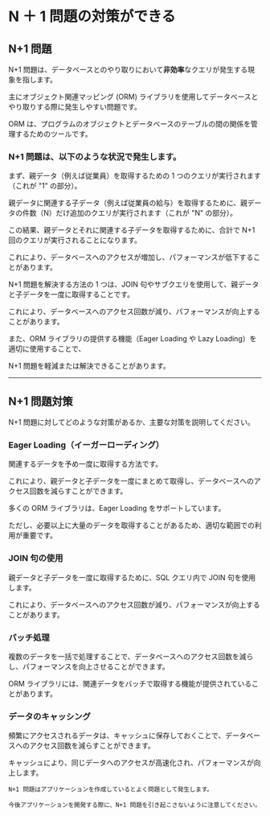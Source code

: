# N ＋ 1 問題の対策ができる

## N+1 問題

N+1 問題は、データベースとのやり取りにおいて**非効率**なクエリが発生する現象を指します。

主にオブジェクト関連マッピング (ORM) ライブラリを使用してデータベースとやり取りする際に発生しやすい問題です。

ORM は、プログラムのオブジェクトとデータベースのテーブルの間の関係を管理するためのツールです。

### N+1 問題は、以下のような状況で発生します。

まず、親データ（例えば従業員）を取得するための 1 つのクエリが実行されます（これが "1" の部分）。

親データに関連する子データ（例えば従業員の給与）を取得するために、親データの件数（N）だけ追加のクエリが実行されます（これが "N" の部分）。

この結果、親データとそれに関連する子データを取得するために、合計で N+1 回のクエリが実行されることになります。

これにより、データベースへのアクセスが増加し、パフォーマンスが低下することがあります。

N+1 問題を解決する方法の 1 つは、JOIN 句やサブクエリを使用して、親データと子データを一度に取得することです。

これにより、データベースへのアクセス回数が減り、パフォーマンスが向上することがあります。

また、ORM ライブラリの提供する機能（Eager Loading や Lazy Loading）を適切に使用することで、

N+1 問題を軽減または解決できることがあります。

---

## N+1 問題対策

N+1 問題に対してどのような対策があるか、主要な対策を説明してください。

### Eager Loading（イーガーローディング）

関連するデータを予め一度に取得する方法です。

これにより、親データと子データを一度にまとめて取得し、データベースへのアクセス回数を減らすことができます。

多くの ORM ライブラリは、Eager Loading をサポートしています。

ただし、必要以上に大量のデータを取得することがあるため、適切な範囲での利用が重要です。

### JOIN 句の使用

親データと子データを一度に取得するために、SQL クエリ内で JOIN 句を使用します。

これにより、データベースへのアクセス回数が減り、パフォーマンスが向上することがあります。

### バッチ処理

複数のデータを一括で処理することで、データベースへのアクセス回数を減らし、パフォーマンスを向上させることができます。

ORM ライブラリには、関連データをバッチで取得する機能が提供されていることがあります。

### データのキャッシング

頻繁にアクセスされるデータは、キャッシュに保存しておくことで、データベースへのアクセス回数を減らすことができます。

キャッシュにより、同じデータへのアクセスが高速化され、パフォーマンスが向上します。

```
N+1 問題はアプリケーションを作成しているとよく問題として発生します。

今後アプリケーションを開発する際に、N+1 問題を引き起こさないように注意してください。
```
